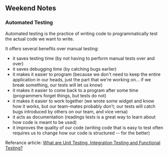 ## Weekend Notes

### Automated Testing

Automated testing is the practice of writing code to programmatically test the actual code we want to write.

It offers several benefits over manual testing:

* it saves testing time (by not having to perform manual tests over and over)
* it saves debugging time (by catching bugs earlier)
* it makes it easier to program (because we don't need to keep the entire application in our heads, just the part that we're working on... if we break something, our tests will let us know)
* it makes it easier to come back to a program after some time (programmers forget things, but tests do not)
* it makes it easier to work together (we wrote some widget and know how it works, but our team-mates probably don't; our tests will catch bugs introduced by others on our team, and vice versa)
* it acts as documentation (readings tests is a great way to learn about how code is meant to be used)
* it improves the quality of our code (writing code that is easy to test often requires us to change how our code is structured -- for the better)

Referance article: [What are Unit Testing, Integration Testing and Functional Testing?](https://codeutopia.net/blog/2015/04/11/what-are-unit-testing-integration-testing-and-functional-testing/)
